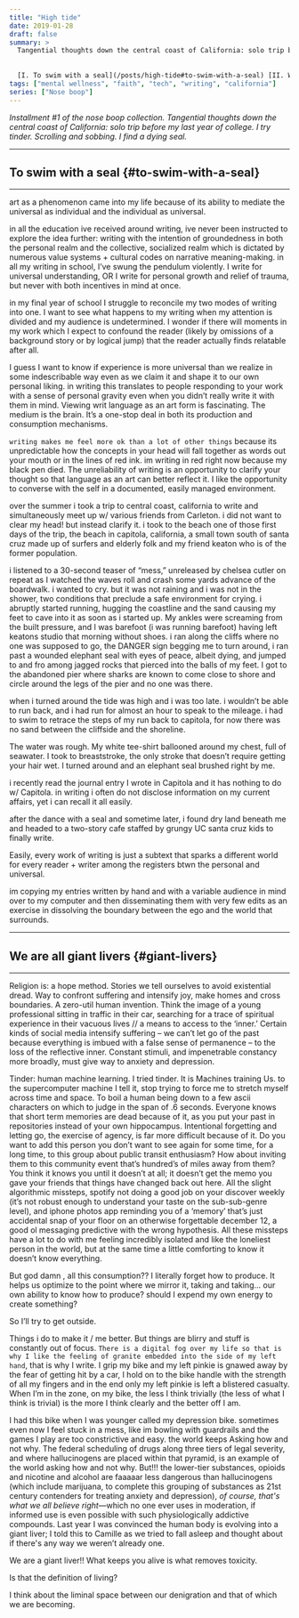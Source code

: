```yaml
---
title: "High tide"
date: 2019-01-28
draft: false
summary: >
  Tangential thoughts down the central coast of California: solo trip before my last year of college. I try tinder. Scrolling and sobbing. I find a dying seal.
  
  
  [I. To swim with a seal](/posts/high-tide#to-swim-with-a-seal) [II. We are giant livers](/posts/high-tide#giant-livers)
tags: ["mental wellness", "faith", "tech", "writing", "california"]
series: ["Nose boop"]
---
```

*Installment #1 of the nose boop collection. Tangential thoughts down the central coast of California: solo trip before my last year of college. I try tinder. Scrolling and sobbing. I find a dying seal.*


---
## To swim with a seal {#to-swim-with-a-seal}
---
art as a phenomenon came into my life because of its ability to mediate the universal as individual and the
individual as universal.


in all the education ive received around writing, ive never been instructed to explore the idea further:
writing with the intention of groundedness in both the personal realm and the collective, socialized realm
which is dictated by numerous value systems + cultural codes on narrative meaning-making. in all my
writing in school, I’ve swung the pendulum violently. I write for universal understanding, OR I write for
personal growth and relief of trauma, but never with both incentives in mind at once.


in my final year of school I struggle to reconcile my two modes of writing into one. I want to see what
happens to my writing when my attention is divided and my audience is undetermined. I wonder if there
will moments in my work which I expect to confound the reader (likely by omissions of a background
story or by logical jump) that the reader actually finds relatable after all.


I guess I want to know if experience is more universal than we realize in some indescribable way even
as we claim it and shape it to our own personal liking. in writing this translates to people responding to
your work with a sense of personal gravity even when you didn’t really write it with them in mind.
Viewing writ language as an art form is fascinating. The medium is the brain. It’s a one-stop deal in both
its production and consumption mechanisms.


`writing makes me feel more ok than a lot of other things` because its unpredictable how the concepts in
your head will fall together as words out your mouth or in the lines of red ink. im writing in red right 
now because my black pen died. The unreliability of writing is an opportunity to clarify your thought so
that language as an art can better reflect it. I like the opportunity to converse with the self in a
documented, easily managed environment.


over the summer i took a trip to central coast, california to write and simultaneously meet up w/ various
friends from Carleton. i did not want to clear my head! but instead clarify it. i took to the beach one of
those first days of the trip, the beach in capitola, california, a small town south of santa cruz made up of
surfers and elderly folk and my friend keaton who is of the former population.


i listened to a 30-second teaser of “mess,” unreleased by chelsea cutler on repeat as I watched the
waves roll and crash some yards advance of the boardwalk. i wanted to cry. but it was not raining and i
was not in the shower, two conditions that preclude a safe environment for crying. i abruptly started
running, hugging the coastline and the sand causing my feet to cave into it as soon as i started up. My
ankles were screaming from the built pressure, and I was barefoot (i was running barefoot) having left
keatons studio that morning without shoes. i ran along the cliffs where no one was supposed to go, the
DANGER sign begging me to turn around, i ran past a wounded elephant seal with eyes of peace, albeit
dying, and jumped to and fro among jagged rocks that pierced into the balls of my feet. I got to the
abandoned pier where sharks are known to come close to shore and circle around the legs of the pier
and no one was there.


when i turned around the tide was high and i was too late. i wouldn’t be able to run back, and i had run
for almost an hour to speak to the mileage. i had to swim to retrace the steps of my run back to capitola,
for now there was no sand between the cliffside and the shoreline.


The water was rough. My white tee-shirt ballooned around my chest, full of seawater. I took to
breaststroke, the only stroke that doesn’t require getting your hair wet. I turned around and an elephant
seal brushed right by me.


i recently read the journal entry I wrote in Capitola and it has nothing to do w/ Capitola. in writing i often
do not disclose information on my current affairs, yet i can recall it all easily.


after the dance with a seal and sometime later, i found dry land beneath me and headed to a two-story
cafe staffed by grungy UC santa cruz kids to finally write.


Easily, every work of writing is just a subtext that sparks a different world for every reader + writer
among the registers btwn the personal and universal.


im copying my entries written by hand and with a variable audience in mind over to my computer and
then disseminating them with very few edits as an exercise in dissolving the boundary between the ego
and the world that surrounds.

---
## We are all giant livers {#giant-livers}
---

Religion is: a hope method. Stories we tell ourselves to avoid existential dread. Way to confront
suffering and intensify joy, make homes and cross boundaries. A zero-util human invention. Think the
image of a young professional sitting in traffic in their car, searching for a trace of spiritual experience
in their vacuous lives // a means to access to the ‘inner.’ Certain kinds of social media intensify suffering
– we can’t let go of the past because everything is imbued with a false sense of permanence – to the loss
of the reflective inner. Constant stimuli, and impenetrable constancy more broadly, must give way to
anxiety and depression.


Tinder: human machine learning. I tried tinder. It is Machines training Us. to the supercomputer machine I tell it, stop
trying to force me to stretch myself across time and space. To boil a human being down to a few ascii
characters on which to judge in the span of .6 seconds. Everyone knows that short term memories are
dead because of it, as you put your past in repositories instead of your own hippocampus. Intentional
forgetting and letting go, the exercise of agency, is far more difficult because of it. Do you want to add
this person you don’t want to see again for some time, for a long time, to this group about public transit
enthusiasm? How about inviting them to this community event that’s hundred’s of miles away from them?
You think it knows you until it doesn’t at all; it doesn’t get the memo you gave your friends that things
have changed back out here. All the slight algorithmic missteps, spotify not doing a good job on your
discover weekly (it’s not robust enough to understand your taste on the sub-sub-genre level), and
iphone photos app reminding you of a ‘memory’ that’s just accidental snap of your floor on an otherwise
forgettable december 12, a good ol messaging predictive with the wrong hypothesis. All these missteps
have a lot to do with me feeling incredibly isolated and like the loneliest person in the world, 
but at the same time a little comforting to know it doesn’t know everything.


But god damn , all this consumption?? I literally forget how to produce. It helps us optimize to the point
where we mirror it, taking and taking... our own ability to know how to produce? should I expend my
own energy to create something?


So I’ll try to get outside.


Things i do to make it / me better. But things are blirry and stuff is constantly out of focus. `There is a
digital fog over my life so that is why I like the feeling of granite embedded into the side of my left hand`,
that is why I write. I grip my bike and my left pinkie is gnawed away by the fear of getting hit by a car, I
hold on to the bike handle with the strength of all my fingers and in the end only my left pinkie is left a
blistered casualty. When I’m in the zone, on my bike, the less I think trivially (the less of what I think is
trivial) is the more I think clearly and the better off I am.


I had this bike when I was younger called my depression bike. sometimes even now I feel stuck in a
mess, like im bowling with guardrails and the games I play are too constrictive and easy. the world
keeps Asking how and not why. The federal scheduling of drugs along three tiers of legal severity, and
where hallucinogens are placed within that pyramid, is an example of the world asking how and not why.
But!!! the lower-tier substances, opioids and nicotine and alcohol are faaaaar less dangerous than hallucinogens (which include marijuana, to complete this grouping of substances as 21st century contenders for treating anxiety and depression), 
*of course, that's what we all believe right*—which no one ever uses in moderation, if informed use is even
possible with such physiologically addictive compounds. Last year I was convinced the human body is
evolving into a giant liver; I told this to Camille as we tried to fall asleep and thought about if there's any way we
weren’t already one.


We are a giant liver!! What keeps you alive is what removes toxicity.


Is that the definition of living?


I think about the liminal space between our denigration and that of which we are becoming.

